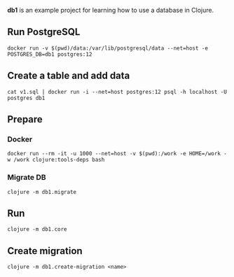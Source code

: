 __db1__ is an example project for learning how to use a database in Clojure.

## Run PostgreSQL

````
docker run -v $(pwd)/data:/var/lib/postgresql/data --net=host -e POSTGRES_DB=db1 postgres:12
````

## Create a table and add data

````
cat v1.sql | docker run -i --net=host postgres:12 psql -h localhost -U postgres db1
````


## Prepare

### Docker

````
docker run --rm -it -u 1000 --net=host -v $(pwd):/work -e HOME=/work -w /work clojure:tools-deps bash
````

### Migrate DB

```
clojure -m db1.migrate
```

## Run

````
clojure -m db1.core
````

## Create migration

````
clojure -m db1.create-migration <name>
````